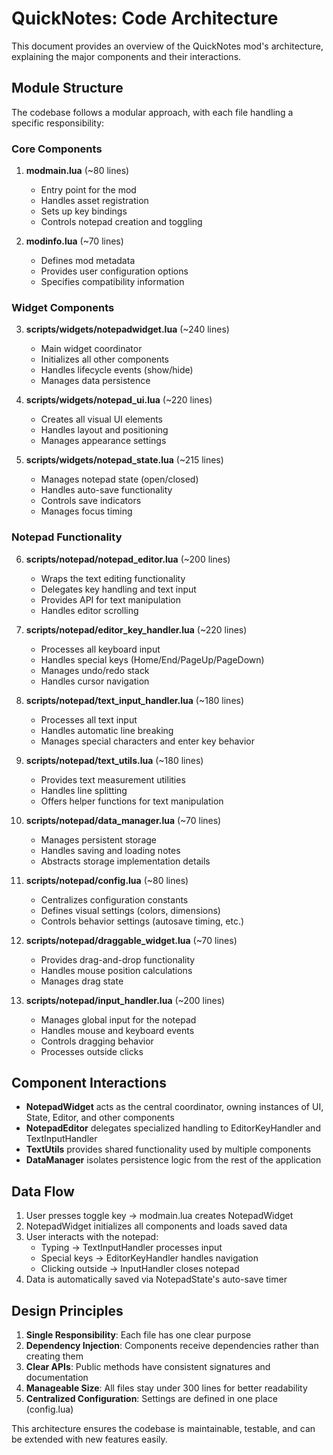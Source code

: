 # QuickNotes: Code Architecture

This document provides an overview of the QuickNotes mod's architecture, explaining the major components and their interactions.

## Module Structure

The codebase follows a modular approach, with each file handling a specific responsibility:

### Core Components

1. **modmain.lua** (~80 lines)
   - Entry point for the mod
   - Handles asset registration
   - Sets up key bindings
   - Controls notepad creation and toggling

2. **modinfo.lua** (~70 lines)
   - Defines mod metadata
   - Provides user configuration options
   - Specifies compatibility information

### Widget Components

3. **scripts/widgets/notepadwidget.lua** (~240 lines)
   - Main widget coordinator
   - Initializes all other components
   - Handles lifecycle events (show/hide)
   - Manages data persistence

4. **scripts/widgets/notepad_ui.lua** (~220 lines)
   - Creates all visual UI elements
   - Handles layout and positioning
   - Manages appearance settings

5. **scripts/widgets/notepad_state.lua** (~215 lines)
   - Manages notepad state (open/closed)
   - Handles auto-save functionality
   - Controls save indicators
   - Manages focus timing

### Notepad Functionality

6. **scripts/notepad/notepad_editor.lua** (~200 lines)
   - Wraps the text editing functionality
   - Delegates key handling and text input
   - Provides API for text manipulation
   - Handles editor scrolling

7. **scripts/notepad/editor_key_handler.lua** (~220 lines)
   - Processes all keyboard input
   - Handles special keys (Home/End/PageUp/PageDown)
   - Manages undo/redo stack
   - Handles cursor navigation

8. **scripts/notepad/text_input_handler.lua** (~180 lines)
   - Processes all text input
   - Handles automatic line breaking
   - Manages special characters and enter key behavior

9. **scripts/notepad/text_utils.lua** (~180 lines)
   - Provides text measurement utilities
   - Handles line splitting
   - Offers helper functions for text manipulation

10. **scripts/notepad/data_manager.lua** (~70 lines)
    - Manages persistent storage
    - Handles saving and loading notes
    - Abstracts storage implementation details

11. **scripts/notepad/config.lua** (~80 lines)
    - Centralizes configuration constants
    - Defines visual settings (colors, dimensions)
    - Controls behavior settings (autosave timing, etc.)

12. **scripts/notepad/draggable_widget.lua** (~70 lines)
    - Provides drag-and-drop functionality
    - Handles mouse position calculations
    - Manages drag state

13. **scripts/notepad/input_handler.lua** (~200 lines)
    - Manages global input for the notepad
    - Handles mouse and keyboard events
    - Controls dragging behavior
    - Processes outside clicks

## Component Interactions

- **NotepadWidget** acts as the central coordinator, owning instances of UI, State, Editor, and other components
- **NotepadEditor** delegates specialized handling to EditorKeyHandler and TextInputHandler
- **TextUtils** provides shared functionality used by multiple components
- **DataManager** isolates persistence logic from the rest of the application

## Data Flow

1. User presses toggle key → modmain.lua creates NotepadWidget
2. NotepadWidget initializes all components and loads saved data
3. User interacts with the notepad:
   - Typing → TextInputHandler processes input
   - Special keys → EditorKeyHandler handles navigation
   - Clicking outside → InputHandler closes notepad
4. Data is automatically saved via NotepadState's auto-save timer

## Design Principles

1. **Single Responsibility**: Each file has one clear purpose
2. **Dependency Injection**: Components receive dependencies rather than creating them
3. **Clear APIs**: Public methods have consistent signatures and documentation
4. **Manageable Size**: All files stay under 300 lines for better readability
5. **Centralized Configuration**: Settings are defined in one place (config.lua)

This architecture ensures the codebase is maintainable, testable, and can be extended with new features easily.